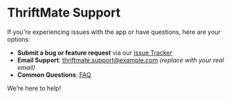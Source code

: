 # ThriftMate Support

If you're experiencing issues with the app or have questions, here are your options:

- **Submit a bug or feature request** via our [Issue Tracker](https://github.com/user1235/ThriftMate-Support/issues)
- **Email Support**: thriftmate.support@example.com *(replace with your real email)*
- **Common Questions**: [FAQ](https://github.com/user1235/ThriftMate-Support#faq)

We’re here to help!